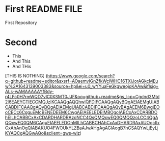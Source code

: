 # First README FILE
First Repository
# Second
* This
* And This
* And THis

[THIS IS NOTHING] (https://www.google.com/search?q=github+readme+editor&sxsrf=AOaemvIGnZfkWclWHC16TXiJorAGkcMEuw%3A1643139003383&source=hp&ei=u0_wYYuaFeGkgweojoKAAw&iflsig=ALs-wAMAAAAAYfBdy-r4LFc0H7rmWQD7vlC0XSMT0JJF&oq=github+readme&gs_lcp=Cgdnd3Mtd2l6EAEYCTIECCMQJzIKCAAQgAQQhwIQFDIFCAAQgAQyBQgAEIAEMgUIABCABDIFCAAQgAQyBQgAEIAEMgUIABCABDIFCAAQgAQyBAgAEEM6BwgjEOoCECc6CgguEMcBENEDEEM6CwgAEIAEELEDEIMBOgoIABCxAxCDARBDOhEILhCABBCxAxCDARDHARDRAzoNCC4QsQMQxwEQ0QMQQzoLCC4QgAQQxwEQ0QM6CAguEIAEELEDOhMILhCABBCHAhCxAxDHARDRAxAUOgcIIxCxAhAnOgQIABAKUO4FWOUkYLZBaAJwAHgAgAGIAogB7hGSAQYwLjEyLjKYAQCgAQGwAQo&sclient=gws-wiz)
